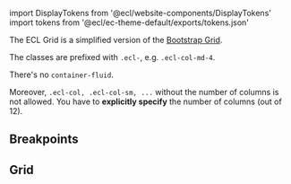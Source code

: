 import DisplayTokens from '@ecl/website-components/DisplayTokens'
import tokens from '@ecl/ec-theme-default/exports/tokens.json'

The ECL Grid is a simplified version of the [Bootstrap Grid](https://getbootstrap.com/docs/4.1/layout/grid/).

The classes are prefixed with `.ecl-`, e.g. `.ecl-col-md-4`.

There's no `container-fluid`.

Moreover, `.ecl-col, .ecl-col-sm, ...` without the number of columns is not allowed. You have to **explicitly specify** the number of columns (out of 12).

## Breakpoints

<DisplayTokens tokens={tokens} category="breakpoints" />

## Grid

<DisplayTokens tokens={tokens} category="grid" />
